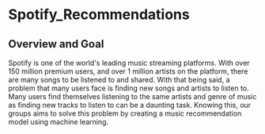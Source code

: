 # Spotify_Recommendations


## Overview and Goal
Spotify is one of the world's leading music streaming platforms. With over 150 million premium users, and over 1 million artists on the platform, there are many songs to be listened to and shared. 
With that being said, a problem that many users face is finding new songs and artists to listen to. Many users find themselves listening to the same artists and genre of music as finding new tracks to listen to can be a daunting task. Knowing this, our groups aims to solve this problem by creating a music recommendation model using machine learning. 
